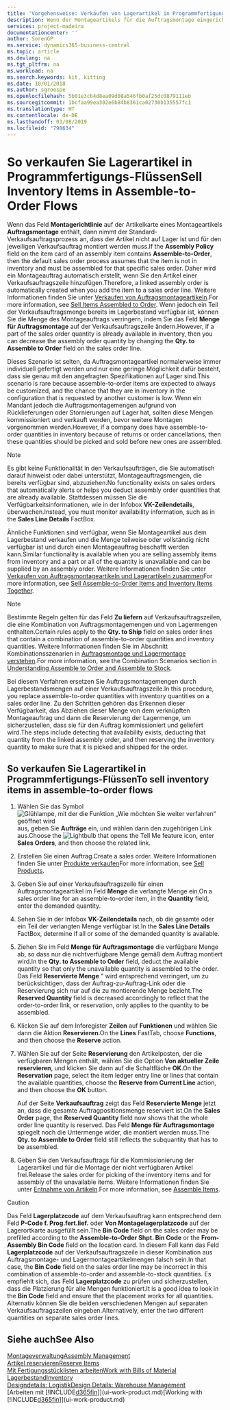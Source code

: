 ```yaml
---
title: 'Vorgehensweise: Verkaufen von Lagerartikel in Programmfertigungs-Flüssen | Microsoft Docs'
description: Wenn der Montageartikels für die Auftragsmontage eingerichtet ist, dann nimmt der Standard-Verkaufsauftragsprozess an, dass der Artikel nicht auf Lager ist und für den jeweiligen Verkaufsauftrag montiert werden muss. Daher wird ein Montageauftrag automatisch erstellt, wenn Sie den Artikel einer Verkaufsauftragszeile hinzufügen.
services: project-madeira
documentationcenter: ''
author: SorenGP
ms.service: dynamics365-business-central
ms.topic: article
ms.devlang: na
ms.tgt_pltfrm: na
ms.workload: na
ms.search.keywords: kit, kitting
ms.date: 10/01/2018
ms.author: sgroespe
ms.openlocfilehash: 5b01e3cb4d8ea09d08a546fb0af25dc0879111eb
ms.sourcegitcommit: 1bcfaa99ea302e6b84b8361ca02730b135557fc1
ms.translationtype: HT
ms.contentlocale: de-DE
ms.lasthandoff: 03/08/2019
ms.locfileid: "798634"
---
```

# <a name="sell-inventory-items-in-assemble-to-order-flows"></a><span data-ttu-id="2a7eb-104">So verkaufen Sie Lagerartikel in Programmfertigungs-Flüssen</span><span class="sxs-lookup"><span data-stu-id="2a7eb-104">Sell Inventory Items in Assemble-to-Order Flows</span></span>
<span data-ttu-id="2a7eb-105">Wenn das Feld **Montagerichtlinie** auf der Artikelkarte eines Montageartikels **Auftragsmontage** enthält, dann nimmt der Standard-Verkaufsauftragsprozess an, dass der Artikel nicht auf Lager ist und für den jeweiligen Verkaufsauftrag montiert werden muss.</span><span class="sxs-lookup"><span data-stu-id="2a7eb-105">If the **Assembly Policy** field on the item card of an assembly item contains **Assemble-to-Order**, then the default sales order process assumes that the item is not in inventory and must be assembled for that specific sales order.</span></span> <span data-ttu-id="2a7eb-106">Daher wird ein Montageauftrag automatisch erstellt, wenn Sie den Artikel einer Verkaufsauftragszeile hinzufügen.</span><span class="sxs-lookup"><span data-stu-id="2a7eb-106">Therefore, a linked assembly order is automatically created when you add the item to a sales order line.</span></span> <span data-ttu-id="2a7eb-107">Weitere Informationen finden Sie unter [Verkaufen von Auftragsmontageartikeln](assembly-how-to-sell-items-assembled-to-order.md).</span><span class="sxs-lookup"><span data-stu-id="2a7eb-107">For more information, see [Sell Items Assembled to Order](assembly-how-to-sell-items-assembled-to-order.md).</span></span> <span data-ttu-id="2a7eb-108">Wenn jedoch ein Teil der Verkaufsauftragsmenge bereits im Lagerbestand verfügbar ist, können Sie die Menge des Montageauftrags verringern, indem Sie das Feld **Menge für Auftragsmontage** auf der Verkaufsauftragszeile ändern.</span><span class="sxs-lookup"><span data-stu-id="2a7eb-108">However, if a part of the sales order quantity is already available in inventory, then you can decrease the assembly order quantity by changing the **Qty. to Assemble to Order** field on the sales order line.</span></span>  

<span data-ttu-id="2a7eb-109">Dieses Szenario ist selten, da Auftragsmontageartikel normalerweise immer individuell gefertigt werden und nur eine geringe Möglichkeit dafür besteht, dass sie genau mit den angefragten Spezifikationen auf Lager sind.</span><span class="sxs-lookup"><span data-stu-id="2a7eb-109">This scenario is rare because assemble-to-order items are expected to always be customized, and the chance that they are in inventory in the configuration that is requested by another customer is low.</span></span> <span data-ttu-id="2a7eb-110">Wenn ein Mandant jedoch die Auftragsmontagemengen aufgrund von Rücklieferungen oder Stornierungen auf Lager hat, sollten diese Mengen kommissioniert und verkauft werden, bevor weitere Montagen vorgenommen werden.</span><span class="sxs-lookup"><span data-stu-id="2a7eb-110">However, if a company does have assemble-to-order quantities in inventory because of returns or order cancellations, then these quantities should be picked and sold before new ones are assembled.</span></span>  

> [!NOTE]  
>  <span data-ttu-id="2a7eb-111">Es gibt keine Funktionalität in den Verkaufsaufträgen, die Sie automatisch darauf hinweist oder dabei unterstützt, Montageauftragsmengen, die bereits verfügbar sind, abzuziehen.</span><span class="sxs-lookup"><span data-stu-id="2a7eb-111">No functionality exists on sales orders that automatically alerts or helps you deduct assembly order quantities that are already available.</span></span> <span data-ttu-id="2a7eb-112">Stattdessen müssen Sie die Verfügbarkeitsinformationen, wie in der Infobox **VK-Zeilendetails**,  überwachen.</span><span class="sxs-lookup"><span data-stu-id="2a7eb-112">Instead, you must monitor availability information, such as in the **Sales Line Details** FactBox.</span></span>  

<span data-ttu-id="2a7eb-113">Ähnliche Funktionen sind verfügbar, wenn Sie Montageartikel aus dem Lagerbestand verkaufen und die Menge teilweise oder vollständig nicht verfügbar ist und durch einen Montageauftrag beschafft werden kann.</span><span class="sxs-lookup"><span data-stu-id="2a7eb-113">Similar functionality is available when you are selling assembly items from inventory and a part or all of the quantity is unavailable and can be supplied by an assembly order.</span></span> <span data-ttu-id="2a7eb-114">Weitere Informationen finden Sie unter [Verkaufen von Auftragsmontageartikeln und Lagerartikeln zusammen](assembly-how-to-sell-assemble-to-order-items-and-inventory-items-together.md)</span><span class="sxs-lookup"><span data-stu-id="2a7eb-114">For more information, see [Sell Assemble-to-Order Items and Inventory Items Together](assembly-how-to-sell-assemble-to-order-items-and-inventory-items-together.md).</span></span>  

> [!NOTE]  
>  <span data-ttu-id="2a7eb-115">Bestimmte Regeln gelten für das Feld **Zu liefern** auf Verkaufsauftragszeilen, die eine Kombination von Auftragsmontagemengen und von Lagermengen enthalten.</span><span class="sxs-lookup"><span data-stu-id="2a7eb-115">Certain rules apply to the **Qty. to Ship** field on sales order lines that contain a combination of assemble-to-order quantities and inventory quantities.</span></span> <span data-ttu-id="2a7eb-116">Weitere Informationen finden Sie im Abschnitt Kombinationsszenarien in [Auftragsmontage und Lagermontage verstehen](assembly-assemble-to-order-or-assemble-to-stock.md).</span><span class="sxs-lookup"><span data-stu-id="2a7eb-116">For more information, see the Combination Scenarios section in [Understanding Assemble to Order and Assemble to Stock](assembly-assemble-to-order-or-assemble-to-stock.md).</span></span>  

<span data-ttu-id="2a7eb-117">Bei diesem Verfahren ersetzen Sie Auftragsmontagemengen durch Lagerbestandsmengen auf einer Verkaufsauftragszeile.</span><span class="sxs-lookup"><span data-stu-id="2a7eb-117">In this procedure, you replace assemble-to-order quantities with inventory quantities on a sales order line.</span></span> <span data-ttu-id="2a7eb-118">Zu den Schritten gehören das Erkennen dieser Verfügbarkeit, das Abziehen dieser Menge von dem verknüpften Montageauftrag und dann die Reservierung der Lagermenge, um sicherzustellen, dass sie für den Auftrag kommissioniert und geliefert wird.</span><span class="sxs-lookup"><span data-stu-id="2a7eb-118">The steps include detecting that availability exists, deducting that quantity from the linked assembly order, and then reserving the inventory quantity to make sure that it is picked and shipped for the order.</span></span>  

## <a name="to-sell-inventory-items-in-assemble-to-order-flows"></a><span data-ttu-id="2a7eb-119">So verkaufen Sie Lagerartikel in Programmfertigungs-Flüssen</span><span class="sxs-lookup"><span data-stu-id="2a7eb-119">To sell inventory items in assemble-to-order flows</span></span>  
1.  <span data-ttu-id="2a7eb-120">Wählen Sie das Symbol ![Glühlampe, mit der die Funktion „Wie möchten Sie weiter verfahren“ geöffnet wird](media/ui-search/search_small.png "Wie möchten Sie weiter verfahren?") aus, geben Sie **Aufträge** ein, und wählen dann den zugehörigen Link aus.</span><span class="sxs-lookup"><span data-stu-id="2a7eb-120">Choose the ![Lightbulb that opens the Tell Me feature](media/ui-search/search_small.png "Tell me what you want to do") icon, enter **Sales Orders**, and then choose the related link.</span></span>  
2.  <span data-ttu-id="2a7eb-121">Erstellen Sie einen Auftrag.</span><span class="sxs-lookup"><span data-stu-id="2a7eb-121">Create a sales order.</span></span> <span data-ttu-id="2a7eb-122">Weitere Informationen finden Sie unter [Produkte verkaufen](sales-how-sell-products.md)</span><span class="sxs-lookup"><span data-stu-id="2a7eb-122">For more information, see [Sell Products](sales-how-sell-products.md).</span></span>  
3.  <span data-ttu-id="2a7eb-123">Geben Sie auf einer Verkaufsauftragszeile für einen Auftragsmontageartikel im Feld **Menge** die verlangte Menge ein.</span><span class="sxs-lookup"><span data-stu-id="2a7eb-123">On a sales order line for an assemble-to-order item, in the **Quantity** field, enter the demanded quantity.</span></span>  
4.  <span data-ttu-id="2a7eb-124">Sehen Sie in der Infobox **VK-Zeilendetails** nach, ob die gesamte oder ein Teil der verlangten Menge verfügbar ist.</span><span class="sxs-lookup"><span data-stu-id="2a7eb-124">In the **Sales Line Details** FactBox, determine if all or some of the demanded quantity is available.</span></span>  
5.  <span data-ttu-id="2a7eb-125">Ziehen Sie im Feld **Menge für Auftragsmontage** die verfügbare Menge ab, so dass nur die nichtverfügbare Menge gemäß dem Auftrag montiert wird.</span><span class="sxs-lookup"><span data-stu-id="2a7eb-125">In the **Qty. to Assemble to Order** field, deduct the available quantity so that only the unavailable quantity is assembled to the order.</span></span> <span data-ttu-id="2a7eb-126">Das Feld **Reservierte Menge** " wird entsprechend verringert, um zu berücksichtigen, dass der Auftrag-zu-Auftrag-Link oder die Reservierung sich nur auf die zu montierende Menge bezieht.</span><span class="sxs-lookup"><span data-stu-id="2a7eb-126">The **Reserved Quantity** field is decreased accordingly to reflect that the order-to-order link, or reservation, only applies to the quantity to be assembled.</span></span>  
6.  <span data-ttu-id="2a7eb-127">Klicken Sie auf dem Inforegister **Zeilen** auf **Funktionen** und wählen Sie dann die Aktion **Reservieren**.</span><span class="sxs-lookup"><span data-stu-id="2a7eb-127">On the **Lines** FastTab, choose **Functions**, and then choose the **Reserve** action.</span></span>  
7.  <span data-ttu-id="2a7eb-128">Wählen Sie auf der Seite **Reservierung** den Artikelposten, der die verfügbaren Mengen enthält, wählen Sie die Option **Von aktueller Zeile reservieren**, und klicken Sie dann auf die Schaltfläche **OK**.</span><span class="sxs-lookup"><span data-stu-id="2a7eb-128">On the **Reservation** page, select the item ledger entry line or lines that contain the available quantities, choose the **Reserve from Current Line** action, and then choose the **OK** button.</span></span>  

    <span data-ttu-id="2a7eb-129">Auf der Seite **Verkaufsauftrag** zeigt das Feld **Reservierte Menge** jetzt an, dass die gesamte Auftragpositionsmenge reserviert ist.</span><span class="sxs-lookup"><span data-stu-id="2a7eb-129">On the **Sales Order** page, the **Reserved Quantity** field now shows that the whole order line quantity is reserved.</span></span> <span data-ttu-id="2a7eb-130">Das Feld **Menge für Auftragsmontage** spiegelt noch die Untermenge wider, die montiert werden muss.</span><span class="sxs-lookup"><span data-stu-id="2a7eb-130">The **Qty. to Assemble to Order** field still reflects the subquantity that has to be assembled.</span></span>  

8.  <span data-ttu-id="2a7eb-131">Geben Sie den Verkaufsauftrags für die Kommissionierung der Lagerartikel und für die Montage der nicht verfügbaren Artikel frei.</span><span class="sxs-lookup"><span data-stu-id="2a7eb-131">Release the sales order for picking of the inventory items and for assembly of the unavailable items.</span></span> <span data-ttu-id="2a7eb-132">Weitere Informationen finden Sie unter [Entnahme von Artikeln](assembly-how-to-assemble-items.md).</span><span class="sxs-lookup"><span data-stu-id="2a7eb-132">For more information, see [Assemble Items](assembly-how-to-assemble-items.md).</span></span>  

> [!CAUTION]  
>  <span data-ttu-id="2a7eb-133">Das Feld **Lagerplatzcode** auf dem Verkaufsauftrag kann entsprechend dem Feld **P-Code f. Prog.fert.lief.** oder **Von Montagelagerplatzcode** auf der Lagerortkarte ausgefüllt sein.</span><span class="sxs-lookup"><span data-stu-id="2a7eb-133">The **Bin Code** field on the sales order may be prefilled according to the **Assemble-to-Order Shpt. Bin Code** or the **From-Assembly Bin Code** field on the location card.</span></span> <span data-ttu-id="2a7eb-134">In diesem Fall kann das Feld **Lagerplatzcode** auf der Verkaufsauftragszeile in dieser Kombination aus Auftragsmontage- und Lagermontageartikelmengen falsch sein.</span><span class="sxs-lookup"><span data-stu-id="2a7eb-134">In that case, the **Bin Code** field on the sales order line may be incorrect in this combination of assemble-to-order and assemble-to-stock quantities.</span></span> <span data-ttu-id="2a7eb-135">Es empfiehlt sich, das Feld **Lagerplatzcode** zu prüfen und sicherzustellen, dass die Platzierung für alle Mengen funktioniert.</span><span class="sxs-lookup"><span data-stu-id="2a7eb-135">It is a good idea to look in the **Bin Code** field and ensure that the placement works for all quantities.</span></span> <span data-ttu-id="2a7eb-136">Alternativ können Sie die beiden verschiedenen Mengen auf separaten Verkaufsauftragszeilen eingeben.</span><span class="sxs-lookup"><span data-stu-id="2a7eb-136">Alternatively, enter the two different quantities on separate sales order lines.</span></span>  

## <a name="see-also"></a><span data-ttu-id="2a7eb-137">Siehe auch</span><span class="sxs-lookup"><span data-stu-id="2a7eb-137">See Also</span></span>  
[<span data-ttu-id="2a7eb-138">Montageverwaltung</span><span class="sxs-lookup"><span data-stu-id="2a7eb-138">Assembly Management</span></span>](assembly-assemble-items.md)  
[<span data-ttu-id="2a7eb-139">Artikel reservieren</span><span class="sxs-lookup"><span data-stu-id="2a7eb-139">Reserve Items</span></span>](inventory-how-to-reserve-items.md)  
[<span data-ttu-id="2a7eb-140">Mit Fertigungsstücklisten arbeiten</span><span class="sxs-lookup"><span data-stu-id="2a7eb-140">Work with Bills of Material</span></span>](inventory-how-work-BOMs.md)  
[<span data-ttu-id="2a7eb-141">Lagerbestand</span><span class="sxs-lookup"><span data-stu-id="2a7eb-141">Inventory</span></span>](inventory-manage-inventory.md)  
[<span data-ttu-id="2a7eb-142">Designdetails: Logistik</span><span class="sxs-lookup"><span data-stu-id="2a7eb-142">Design Details: Warehouse Management</span></span>](design-details-warehouse-management.md)  
<span data-ttu-id="2a7eb-143">[Arbeiten mit [!INCLUDE[d365fin](includes/d365fin_md.md)]](ui-work-product.md)</span><span class="sxs-lookup"><span data-stu-id="2a7eb-143">[Working with [!INCLUDE[d365fin](includes/d365fin_md.md)]](ui-work-product.md)</span></span>
